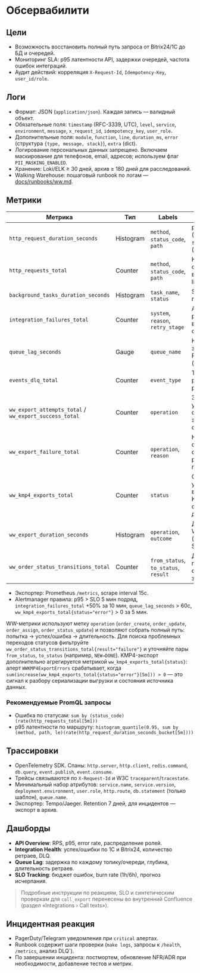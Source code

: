 # Обсервабилити

## Цели
- Возможность восстановить полный путь запроса от Bitrix24/1С до БД и очередей.
- Мониторинг SLA: p95 латентности API, задержки очередей, частота ошибок интеграций.
- Аудит действий: корреляция `X-Request-Id`, `Idempotency-Key`, `user_id/role`.

## Логи
- Формат: JSON (`application/json`). Каждая запись — валидный объект.
- Обязательные поля: `timestamp` (RFC-3339, UTC), `level`, `service`, `environment`, `message`, `x_request_id`, `idempotency_key`, `user_role`.
- Дополнительные поля: `module`, `function`, `line`, `duration_ms`, `error` (структура `{type, message, stack}`), `extra` (dict).
- Логирование персональных данных запрещено. Включаем маскирование для телефонов, email, адресов; используем флаг `PII_MASKING_ENABLED`.
- Хранение: Loki/ELK ≥ 30 дней, архив ≥ 180 дней для расследований.
- Walking Warehouse: пошаговый runbook по логам — [docs/runbooks/ww.md](runbooks/ww.md).

## Метрики
| Метрика | Тип | Labels | Цель |
| --- | --- | --- | --- |
| `http_request_duration_seconds` | Histogram | `method`, `status_code`, `path` | p95 ≤ 250 мс (чтение), p95 ≤ 400 мс (запись) |
| `http_requests_total` | Counter | `method`, `status_code`, `path` | Контроль объёма вызовов, rate limit |
| `background_tasks_duration_seconds` | Histogram | `task_name`, `status` | SLA фоновых процессов |
| `integration_failures_total` | Counter | `system`, `reason`, `retry_stage` | Алерты при росте ошибок внешних систем |
| `queue_lag_seconds` | Gauge | `queue_name` | Контроль задержек Redis/Kafka (порог 60 сек) |
| `events_dlq_total` | Counter | `event_type` | Триггер для ручного разбора |
| `ww_export_attempts_total` / `ww_export_success_total` | Counter | `operation` | Запуски и успехи WW-обработчиков экспорта/ордеров |
| `ww_export_failure_total` | Counter | `operation`, `reason` | Контроль отказов WW-операций с расшифровкой причины |
| `ww_kmp4_exports_total` | Counter | `status` | Ошибки/успехи выгрузки KMP4 для оперативной диагностики |
| `ww_export_duration_seconds` | Histogram | `operation`, `outcome` | Длительность WW-операций (сравнение с SLO) |
| `ww_order_status_transitions_total` | Counter | `from_status`, `to_status`, `result` | Диагностика переходов статусов заказов WW |

- Экспортер: Prometheus `/metrics`, scrape interval 15с.
- Alertmanager правила: p95 > SLO 5 мин подряд, `integration_failures_total` +50% за 10 мин, `queue_lag_seconds` > 60с, `ww_kmp4_exports_total{status="error"}` > 0 за 5 мин.

WW-метрики используют метку `operation` (`order_create`, `order_update`, `order_assign`, `order_status_update`) и позволяют собрать полный путь: попытка → успех/ошибка → длительность. Для поиска проблемных переходов статусов фильтруйте `ww_order_status_transitions_total{result="failure"}` и уточняйте пары `from_status`, `to_status` (например, `NEW→DONE`). KMP4-экспорт дополнительно агрегируется метрикой `ww_kmp4_exports_total{status}`: алерт `WWKMP4ExportErrors` срабатывает, когда ``sum(increase(ww_kmp4_exports_total{status="error"}[5m])) > 0`` — это сигнал к разбору сериализации выгрузки и состояния источника данных.

### Рекомендуемые PromQL запросы

- Ошибка по статусам: ``sum by (status_code)(rate(http_requests_total[5m]))``
- p95 латентности по маршруту: ``histogram_quantile(0.95, sum by (method, path, le)(rate(http_request_duration_seconds_bucket[5m])))``

## Трассировки
- OpenTelemetry SDK. Спаны: `http.server`, `http.client`, `redis.command`, `db.query`, `event.publish`, `event.consume`.
- Трейсы связываются по `X-Request-Id` и W3C `traceparent`/`tracestate`.
- Минимальный набор атрибутов: `service.name`, `service.version`, `deployment.environment`, `user.role`, `http.route`, `db.statement` (только шаблон), `queue.name`.
- Экспортер: Tempo/Jaeger. Retention 7 дней, для инцидентов — экспорт в архив.

## Дашборды
- **API Overview**: RPS, p95, error rate, распределение ролей.
- **Integration Health**: успех/ошибки по 1С и Bitrix24, количество ретраев, DLQ.
- **Queue Lag**: задержка по каждому топику/очереди, глубина, длительность ретраев.
- **SLO Tracking**: бюджет ошибок, burn rate (1h/6h), прогноз исчерпания.

> Подробные инструкции по реакциям, SLO и синтетическим проверкам для `call_export` перенесены во внутренний Confluence (раздел «Integrations › Call texts»).

## Инцидентная реакция
- PagerDuty/Telegram уведомления при `critical` алертах.
- Runbook содержит шаги проверки (`make logs`, запросы к `/health`, `/metrics`, анализ DLQ`).
- По завершении инцидента: постмортем, обновление NFR/ADR при необходимости, добавление тестов и метрик.
